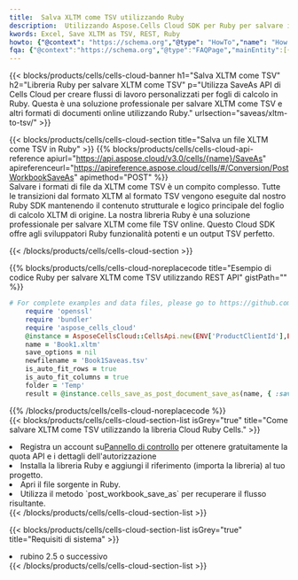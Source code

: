```yaml
---
title:  Salva XLTM come TSV utilizzando Ruby
description:  Utilizzando Aspose.Cells Cloud SDK per Ruby per salvare il file in formato XLTM come file in formato TSV.
kwords: Excel, Save XLTM as TSV, REST, Ruby
howto: {"@context": "https://schema.org","@type": "HowTo","name": "How to save XLTM as TSV using the Cells Cloud Ruby library.","description": "How to save XLTM as TSV using the Cells Cloud Ruby library.","image": {"@type": "ImageObject"},"url": "/ruby/saveas/xltm-to-tsv/","step": [{ "@type": "HowToStep","name": "How to save XLTM as TSV using the Cells Cloud Ruby library. step 1", "image": {"@type": "ImageObject",},"url": "/ruby/saveas/xltm-to-tsv/","text": "Register an account at <a href='https://dashboard.aspose.cloud/'>Dashboard</a> to get free API quota & authorization details",},{ "@type": "HowToStep","name": "How to save XLTM as TSV using the Cells Cloud Ruby library. step 1", "image": {"@type": "ImageObject",},"url": "/ruby/saveas/xltm-to-tsv/","text": "Install Ruby library and add the reference (import the library) to your project.",},{ "@type": "HowToStep","name": "How to save XLTM as TSV using the Cells Cloud Ruby library. step 1", "image": {"@type": "ImageObject",},"url": "/ruby/saveas/xltm-to-tsv/","text": "Open the source file in Ruby.",},{ "@type": "HowToStep","name": "How to save XLTM as TSV using the Cells Cloud Ruby library. step 1", "image": {"@type": "ImageObject",},"url": "/ruby/saveas/xltm-to-tsv/","text": "Use the `post_workbook_save_as` method to retrieve the resulting stream.",}, ],"supply": {"@type": "HowToSupply","name": "document"},"tool": [{"@type": "HowToTool","name": "RubyMine, Visual Studio Code, Aptana Studio, NetBeans"},{"@type": "HowToTool","name": "Aspose Cells"}],"totalTime": "PT6M"}
fqa: {"@context":"https://schema.org","@type":"FAQPage","mainEntity":[{"@type":"Question","name":"Why save file as other formats file in C# using REST API?","acceptedAnswer":{"@type":"Answer","text":"Documents are encoded in many ways, and some files may be incompatible with the software you use. To open and read such files, just save them as appropriate file formats.<br/><ol><li>Install .NET SDK and add the reference (import the library) to your project.</li><li>Open the source file in C# using REST API.</li><li>Call the PostWorkbookSaveAsRequest() method, passing an output filename with required extension.</li><li>Get the result of save as a separate file.</li></ol>"}},{"@type":"Question","name":"What file formats can I save as with your C# library?","acceptedAnswer":{"@type":"Answer","text":"We support a variety of file formats for conversion using .NET library, including XLSX, Excel, xls , PDF, CSV, HTML, Markdown, XML, PNG, JPG, TIFF, Json, TXT and many more."}},{"@type":"Question","name":"What is the maximum allowed file size for conversion using this .NET library?","acceptedAnswer":{"@type":"Answer","text":"There are no file size limits for format conversions using .NET library."}}]}
---
```

{{< blocks/products/cells/cells-cloud-banner h1="Salva XLTM come TSV" h2="Libreria Ruby per salvare XLTM come TSV" p="Utilizza SaveAs API di Cells Cloud per creare flussi di lavoro personalizzati per fogli di calcolo in Ruby. Questa è una soluzione professionale per salvare XLTM come TSV e altri formati di documenti online utilizzando Ruby." urlsection="saveas/xltm-to-tsv/" >}}

{{< blocks/products/cells/cells-cloud-section title="Salva un file XLTM come TSV in Ruby" >}}
{{% blocks/products/cells/cells-cloud-api-reference apiurl="https://api.aspose.cloud/v3.0/cells/{name}/SaveAs" apireferenceurl="https://apireference.aspose.cloud/cells/#/Conversion/PostWorkbookSaveAs" apimethod="POST" %}}
<br/>
Salvare i formati di file da XLTM come TSV è un compito complesso. Tutte le transizioni dal formato XLTM al formato TSV vengono eseguite dal nostro Ruby SDK mantenendo il contenuto strutturale e logico principale del foglio di calcolo XLTM di origine. La nostra libreria Ruby è una soluzione professionale per salvare XLTM come file TSV online. Questo Cloud SDK offre agli sviluppatori Ruby funzionalità potenti e un output TSV perfetto.

{{< /blocks/products/cells/cells-cloud-section >}}

{{% blocks/products/cells/cells-cloud-noreplacecode title="Esempio di codice Ruby per salvare XLTM come TSV utilizzando REST API" gistPath="" %}}
  
```ruby
# For complete examples and data files, please go to https://github.com/aspose-cells-cloud/aspose-cells-cloud-ruby/
    require 'openssl'
    require 'bundler'
    require 'aspose_cells_cloud'
    @instance = AsposeCellsCloud::CellsApi.new(ENV['ProductClientId'],ENV['ProductClientSecret'])
    name = 'Book1.xltm'
    save_options = nil
    newfilename = 'Book1Saveas.tsv'
    is_auto_fit_rows = true
    is_auto_fit_columns = true
    folder = 'Temp'
    result = @instance.cells_save_as_post_document_save_as(name, { :save_options=>save_options, :newfilename=>(folder+"/"+newfilename), :is_auto_fit_rows=>is_auto_fit_rows, :is_auto_fit_columns=>is_auto_fit_columns, :folder=>folder})
```
  
{{% /blocks/products/cells/cells-cloud-noreplacecode %}}
<br/>
{{< blocks/products/cells/cells-cloud-section-list isGrey="true" title="Come salvare XLTM come TSV utilizzando la libreria Cloud Ruby Cells." >}}
<li> Registra un account su<a href="https://dashboard.aspose.cloud/">Pannello di controllo</a> per ottenere gratuitamente la quota API e i dettagli dell'autorizzazione</li>
<li>Installa la libreria Ruby e aggiungi il riferimento (importa la libreria) al tuo progetto.</li>
<li>Apri il file sorgente in Ruby.</li>
<li>Utilizza il metodo `post_workbook_save_as` per recuperare il flusso risultante.</li>
{{< /blocks/products/cells/cells-cloud-section-list >}}

{{< blocks/products/cells/cells-cloud-section-list isGrey="true" title="Requisiti di sistema" >}}
<li>rubino 2.5 o successivo</li>
{{< /blocks/products/cells/cells-cloud-section-list >}}
